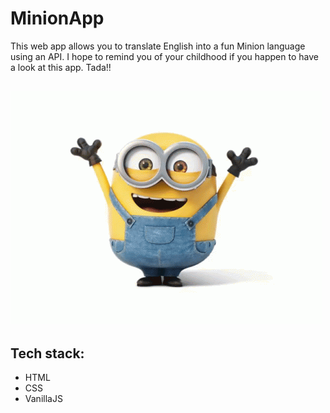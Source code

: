 # MinionApp

This web app allows you to translate English into a fun Minion language using an API. I hope to remind you of your childhood if you happen to have a look at this app. Tada!!

![minion-gif](images/minionnn.gif)
---
## Tech stack:
* HTML
* CSS
* VanillaJS
